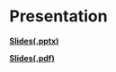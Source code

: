 # Presentation

**[Slides(.pptx)](Tide_Gauge_StPauli_presentation.pptx)**

**[Slides(.pdf)](Tide_Gauge_StPauli_presentation.pdf)**
